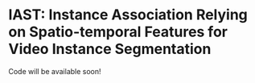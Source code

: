 # IAST: Instance Association Relying on Spatio-temporal Features for Video Instance Segmentation

Code will be available soon!
